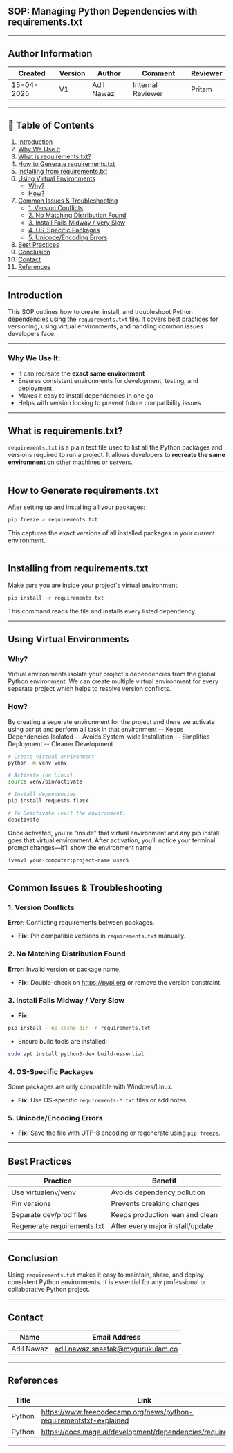 ##  SOP: Managing Python Dependencies with requirements.txt


---
## **Author Information**
| Created     | Version | Author        | Comment                 | Reviewer         |
|-------------|---------|---------------|-------------------------|------------------|
| 15-04-2025  | V1      | Adil Nawaz    |   Internal Reviewer     | Pritam           |

---


## 📑 Table of Contents

1. [Introduction](#introduction)  
2. [Why We Use It](#why-we-use-it)  
3. [What is requirements.txt?](#what-is-requirementstxt)  
4. [How to Generate requirements.txt](#how-to-generate-requirementstxt)  
5. [Installing from requirements.txt](#installing-from-requirementstxt)  
6. [Using Virtual Environments](#using-virtual-environments)  
   - [Why?](#why)  
   - [How?](#how)  
7. [Common Issues & Troubleshooting](#common-issues--troubleshooting)  
   - [1. Version Conflicts](#1-version-conflicts)  
   - [2. No Matching Distribution Found](#2-no-matching-distribution-found)  
   - [3. Install Fails Midway / Very Slow](#3-install-fails-midway--very-slow)  
   - [4. OS-Specific Packages](#4-os-specific-packages)  
   - [5. Unicode/Encoding Errors](#5-unicodeencoding-errors)  
8. [Best Practices](#best-practices)  
9. [Conclusion](#conclusion)  
10. [Contact](#contact)  
11. [References](#references)  

---



##  Introduction

This SOP outlines how to create, install, and troubleshoot Python dependencies using the `requirements.txt` file. It covers best practices for versioning, using virtual environments, and handling common issues developers face.

---

###  Why We Use It:
- It can recreate the **exact same environment**
- Ensures consistent environments for development, testing, and deployment
- Makes it easy to install dependencies in one go
- Helps with version locking to prevent future compatibility issues

---

##  What is requirements.txt?

`requirements.txt` is a plain text file used to list all the Python packages and versions required to run a project. It allows developers to **recreate the same environment** on other machines or servers.

---

##  How to Generate requirements.txt

After setting up and installing all your packages:
```bash
pip freeze > requirements.txt
```
This captures the exact versions of all installed packages in your current environment.

---

##  Installing from requirements.txt

Make sure you are inside your project's virtual environment:

```bash
pip install -r requirements.txt
```
This command reads the file and installs every listed dependency.

---

##  Using Virtual Environments

###  Why?
Virtual environments isolate your project's dependencies from the global Python environment.
We can create multiple virtual environment for every seperate project which helps to resolve version conflicts.

###  How?

By creating a seperate environment for the project and there we activate using script and perform all task in that environment
-- Keeps Dependencies Isolated
-- Avoids System-wide Installation
-- Simplifies Deployment
-- Cleaner Development

```bash
# Create virtual environment
python -m venv venv

# Activate (on Linux)
source venv/bin/activate

# Install dependencies
pip install requests flask

# To Deactivate (exit the environment)
deactivate

```
Once activated, you're "inside" that virtual environment and any pip install goes that virtual environment.
After activation, you’ll notice your terminal prompt changes—it'll show the environment name

```
(venv) your-computer:project-name user$

```
---

##  Common Issues & Troubleshooting

###  1. Version Conflicts
**Error:** Conflicting requirements between packages.
-  **Fix:** Pin compatible versions in `requirements.txt` manually.

###  2. No Matching Distribution Found
**Error:** Invalid version or package name.
-  **Fix:** Double-check on https://pypi.org or remove the version constraint.

###  3. Install Fails Midway / Very Slow
-  **Fix:**
```bash
pip install --no-cache-dir -r requirements.txt
```
-  Ensure build tools are installed:
```bash
sudo apt install python3-dev build-essential
```

###  4. OS-Specific Packages
Some packages are only compatible with Windows/Linux.
-  **Fix:** Use OS-specific `requirements-*.txt` files or add notes.

###  5. Unicode/Encoding Errors
-  **Fix:** Save the file with UTF-8 encoding or regenerate using `pip freeze`.

---

##  Best Practices

| Practice                      | Benefit                                            |
|------------------------------|----------------------------------------------------|
| Use virtualenv/venv          | Avoids dependency pollution                        |
| Pin versions                 | Prevents breaking changes                          |
| Separate dev/prod files      | Keeps production lean and clean                   |
| Regenerate requirements.txt  | After every major install/update                  |

---

##  Conclusion

Using `requirements.txt` makes it easy to maintain, share, and deploy consistent Python environments. It is essential for any professional or collaborative Python project.

---


## Contact

| Name         | Email Address                                 |
|--------------|-----------------------------------------------|
| Adil Nawaz   | adil.nawaz.snaatak@mygurukulam.co             |

---

##  References

| Title     | Link                                      |
|-----------|-------------------------------------------|
| Python    | https://www.freecodecamp.org/news/python-requirementstxt-explained         |
| Python    | https://docs.mage.ai/development/dependencies/requirements | 

---

